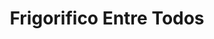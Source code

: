 ---
title: "Frigorifico Entre Todos"
url: /ciudad-autonoma-de-buenos-aires/frigorifico-entre-todos-avenida-directorio/
shop: carnicero
---